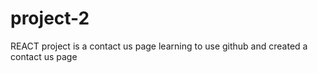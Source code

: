 # project-2
REACT project is a contact us page
learning to use github and created a contact us page 
